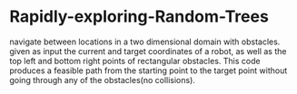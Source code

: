 # Rapidly-exploring-Random-Trees
navigate between locations in a two dimensional domain with obstacles. given as input the current and target coordinates of a robot, as well as the top left and bottom right points of rectangular obstacles. This code produces a feasible path from the starting point to the target point without going through any of the obstacles(no collisions).
